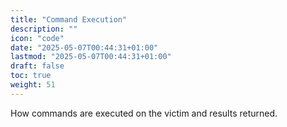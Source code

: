 ```yaml
---
title: "Command Execution"
description: ""
icon: "code"
date: "2025-05-07T00:44:31+01:00"
lastmod: "2025-05-07T00:44:31+01:00"
draft: false
toc: true
weight: 51
---
```


How commands are executed on the victim and results returned. 